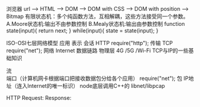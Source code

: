 浏览器
    url --> HTML --> DOM --> DOM with CSS --> DOM with position --> Bitmap
    有限状态机：多个纯函数方法，互相解耦，这些方法接受同一个参数。
      A.Moore状态机:输出不由参数控制
      B.Mealy状态机:输出由参数控制
      function state(input){
        return next;
      }
      while(input){
        state = state(input);
      }

ISO-OSI七层网络模型
  应用
  表示
  会话
      HTTP    require("http");
  传输
      TCP     require("net");
  网络
      Internet
  数据链路
  物理层
      4G /5G /Wi-Fi
  TCP与IP的一些基础知识

  流      
  端口（计算机网卡根据端口把接收数据包分给各个应用）
    require("net");
  包
  IP地址（连入Internet的唯一标识）
    node底层调用C++的 libnet/libpcap

HTTP
  Request:
  Response:
